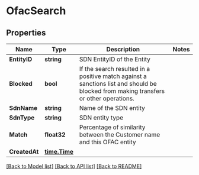 # OfacSearch

## Properties

Name | Type | Description | Notes
------------ | ------------- | ------------- | -------------
**EntityID** | **string** | SDN EntityID of the Entity | 
**Blocked** | **bool** | If the search resulted in a positive match against a sanctions list and should be blocked from making transfers or other operations. | 
**SdnName** | **string** | Name of the SDN entity | 
**SdnType** | **string** | SDN entity type | 
**Match** | **float32** | Percentage of similarity between the Customer name and this OFAC entity | 
**CreatedAt** | [**time.Time**](time.Time.md) |  | 

[[Back to Model list]](../README.md#documentation-for-models) [[Back to API list]](../README.md#documentation-for-api-endpoints) [[Back to README]](../README.md)



